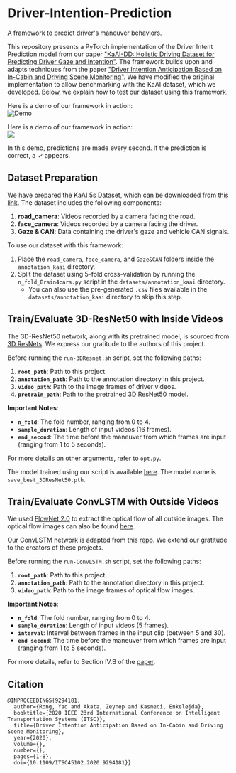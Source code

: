 # Driver-Intention-Prediction
A framework to predict driver's maneuver behaviors.

This repository presents a PyTorch implementation of the Driver Intent Prediction model from our paper ["KaAI-DD: Holistic Driving Dataset for Predicting Driver Gaze and Intention"](insert-link-to-your-paper). The framework builds upon and adapts techniques from the paper ["Driver Intention Anticipation Based on In-Cabin and Driving Scene Monitoring"](https://arxiv.org/pdf/2006.11557.pdf). We have modified the original implementation to allow benchmarking with the KaAI dataset, which we developed. Below, we explain how to test our dataset using this framework.

Here is a demo of our framework in action:  
![Demo](demo.gif)

Here is a demo of our framework in action:  
![](demo.gif)

In this demo, predictions are made every second. If the prediction is correct, a ✓ appears.

## Dataset Preparation

We have prepared the KaAI 5s Dataset, which can be downloaded from [this link](https://drive.google.com/drive/u/1/folders/1ry2UwkBsjIKJkzwYr0E1XAaPtWdb7v8b). The dataset includes the following components:

1. **road_camera**: Videos recorded by a camera facing the road.
2. **face_camera**: Videos recorded by a camera facing the driver.
3. **Gaze & CAN**: Data containing the driver's gaze and vehicle CAN signals.

To use our dataset with this framework:

1. Place the `road_camera`, `face_camera`, and `Gaze&CAN` folders inside the `annotation_kaai` directory.
2. Split the dataset using 5-fold cross-validation by running the `n_fold_Brain4cars.py` script in the `datasets/annotation_kaai` directory.
   - You can also use the pre-generated `.csv` files available in the `datasets/annotation_kaai` directory to skip this step.

## Train/Evaluate 3D-ResNet50 with Inside Videos

The 3D-ResNet50 network, along with its pretrained model, is sourced from [3D ResNets](https://github.com/kenshohara/3D-ResNets-PyTorch). We express our gratitude to the authors of this project.

Before running the `run-3DResnet.sh` script, set the following paths:

1. **`root_path`**: Path to this project.
2. **`annotation_path`**: Path to the annotation directory in this project.
3. **`video_path`**: Path to the image frames of driver videos.
4. **`pretrain_path`**: Path to the pretrained 3D ResNet50 model.

**Important Notes**:

- **`n_fold`**: The fold number, ranging from 0 to 4.
- **`sample_duration`**: Length of input videos (16 frames).
- **`end_second`**: The time before the maneuver from which frames are input (ranging from 1 to 5 seconds).

For more details on other arguments, refer to `opt.py`.

The model trained using our script is available [here](https://bwstaff-my.sharepoint.com/:f:/g/personal/yao_rong_bwstaff_de/EpmuNb3eB7hPgv2DmeBrQ1ABqgQ6uInXudrpfQQyPgmJZA?e=RimExC). The model name is `save_best_3DResNet50.pth`.

## Train/Evaluate ConvLSTM with Outside Videos

We used [FlowNet 2.0](https://github.com/NVIDIA/flownet2-pytorch) to extract the optical flow of all outside images. The optical flow images can also be found [here](https://bwstaff-my.sharepoint.com/:f:/g/personal/yao_rong_bwstaff_de/EpmuNb3eB7hPgv2DmeBrQ1ABqgQ6uInXudrpfQQyPgmJZA?e=RimExC).

Our ConvLSTM network is adapted from this [repo](https://github.com/automan000/Convolutional_LSTM_PyTorch). We extend our gratitude to the creators of these projects.

Before running the `run-ConvLSTM.sh` script, set the following paths:

1. **`root_path`**: Path to this project.
2. **`annotation_path`**: Path to the annotation directory in this project.
3. **`video_path`**: Path to the image frames of optical flow images.

**Important Notes**:

- **`n_fold`**: The fold number, ranging from 0 to 4.
- **`sample_duration`**: Length of input videos (5 frames).
- **`interval`**: Interval between frames in the input clip (between 5 and 30).
- **`end_second`**: The time before the maneuver from which frames are input (ranging from 1 to 5 seconds).

For more details, refer to Section IV.B of the [paper](https://arxiv.org/pdf/2006.11557.pdf).

## Citation

```
@INPROCEEDINGS{9294181,
  author={Rong, Yao and Akata, Zeynep and Kasneci, Enkelejda},
  booktitle={2020 IEEE 23rd International Conference on Intelligent Transportation Systems (ITSC)}, 
  title={Driver Intention Anticipation Based on In-Cabin and Driving Scene Monitoring}, 
  year={2020},
  volume={},
  number={},
  pages={1-8},
  doi={10.1109/ITSC45102.2020.9294181}}
```
